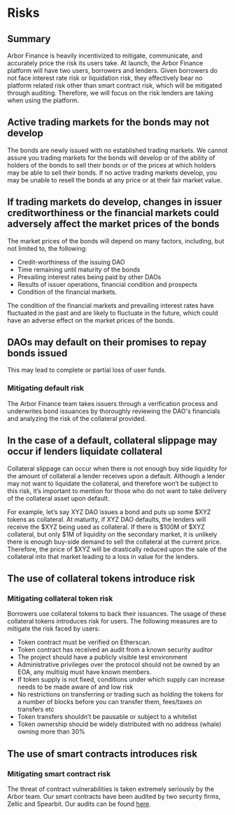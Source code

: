 # Risks

## Summary

Arbor Finance is heavily incentivized to mitigate, communicate, and accurately price the risk its users take. At launch, the Arbor Finance platform will have two users, borrowers and lenders. Given borrowers do not face interest rate risk or liquidation risk, they effectively bear no platform related risk other than smart contract risk, which will be mitigated through auditing. Therefore, we will focus on the risk lenders are taking when using the platform.

## Active trading markets for the bonds may not develop

The bonds are newly issued with no established trading markets. We cannot assure you trading markets for the bonds will develop or of the ability of holders of the bonds to sell their bonds or of the prices at which holders may be able to sell their bonds. If no active trading markets develop, you may be unable to resell the bonds at any price or at their fair market value.

## If trading markets do develop, changes in issuer creditworthiness or the financial markets could adversely affect the market prices of the bonds

The market prices of the bonds will depend on many factors, including, but not limited to, the following:

* Credit-worthiness of the issuing DAO
* Time remaining until maturity of the bonds
* Prevailing interest rates being paid by other DAOs
* Results of issuer operations, financial condition and prospects
* Condition of the financial markets.

The condition of the financial markets and prevailing interest rates have fluctuated in the past and are likely to fluctuate in the future, which could have an adverse effect on the market prices of the bonds.

## DAOs may default on their promises to repay bonds issued

This may lead to complete or partial loss of user funds.

### Mitigating default risk

The Arbor Finance team takes issuers through a verification process and underwrites bond issuances by thoroughly reviewing the DAO's financials and analyzing the risk of the collateral provided.

## In the case of a default, collateral slippage may occur if lenders liquidate collateral

Collateral slippage can occur when there is not enough buy side liquidity for the amount of collateral a lender receives upon a default. Although a lender may not want to liquidate the collateral, and therefore won’t be subject to this risk, it’s important to mention for those who do not want to take delivery of the collateral asset upon default.

For example, let’s say XYZ DAO issues a bond and puts up some $XYZ tokens as collateral. At maturity, if XYZ DAO defaults, the lenders will receive the $XYZ being used as collateral. If there is $100M of $XYZ collateral, but only $1M of liquidity on the secondary market, it is unlikely there is enough buy-side demand to sell the collateral at the current price. Therefore, the price of $XYZ will be drastically reduced upon the sale of the collateral into that market leading to a loss in value for the lenders.

## The use of collateral tokens introduce risk

### Mitigating collateral token risk

Borrowers use collateral tokens to back their issuances. The usage of these collateral tokens introduces risk for users. The following measures are to mitigate the risk faced by users:

* Token contract must be verified on Etherscan.
* Token contract has received an audit from a known security auditor
* The project should have a publicly visible test environment
* Administrative privileges over the protocol should not be owned by an EOA, any multisig must have known members.
* If token supply is not fixed, conditions under which supply can increase needs to be made aware of and low risk
* No restrictions on transferring or trading such as holding the tokens for a number of blocks before you can transfer them, fees/taxes on transfers etc
* Token transfers shouldn’t be pausable or subject to a whitelist
* Token ownership should be widely distributed with no address (whale) owning more than 30%

## The use of smart contracts introduces risk

### Mitigating smart contract risk

The threat of contract vulnerabilities is taken extremely seriously by the Arbor team. Our smart contracts have been audited by two security firms, Zellic and Spearbit. Our audits can be found [here](https://github.com/alwaysbegrowing/arbor-contracts/tree/main/audits).
